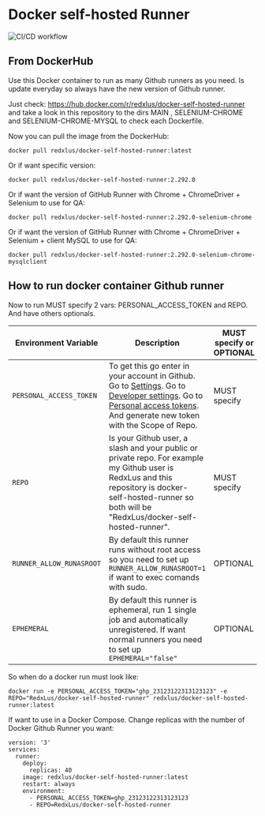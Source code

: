 # Docker self-hosted Runner

![CI/CD workflow](https://github.com/RedxLus/docker-self-hosted-runner/actions/workflows/docker-image.yml/badge.svg)

## From DockerHub

Use this Docker container to run as many Github runners as you need. Is update everyday so always have the new version of Github runner.

Just check: https://hub.docker.com/r/redxlus/docker-self-hosted-runner and take a look in this repository to the dirs MAIN , SELENIUM-CHROME and SELENIUM-CHROME-MYSQL to check each Dockerfile.

Now you can pull the image from the DockerHub: 

``docker pull redxlus/docker-self-hosted-runner:latest``

Or if want specific version: 

``docker pull redxlus/docker-self-hosted-runner:2.292.0``

Or if want the version of GitHub Runner with Chrome + ChromeDriver + Selenium to use for QA: 

``docker pull redxlus/docker-self-hosted-runner:2.292.0-selenium-chrome``

Or if want the version of GitHub Runner with Chrome + ChromeDriver + Selenium + client MySQL to use for QA: 

``docker pull redxlus/docker-self-hosted-runner:2.292.0-selenium-chrome-mysqlclient``

## How to run docker container Github runner

Now to run MUST specify 2 vars: PERSONAL_ACCESS_TOKEN and REPO. And have others optionals.

| Environment Variable | Description | MUST specify or OPTIONAL |
| --- | --- | --- |
| `PERSONAL_ACCESS_TOKEN` | To get this go enter in your account in Github. Go to [Settings](https://github.com/settings/profile). Go to [Developer settings](https://github.com/settings/apps). Go to [Personal access tokens](https://github.com/settings/tokens). And generate new token with the Scope of Repo. | MUST specify |
| `REPO` | Is your Github user, a slash and your public or private repo. For example my Github user is RedxLus and this repository is docker-self-hosted-runner so both will be "RedxLus/docker-self-hosted-runner". | MUST specify |
| `RUNNER_ALLOW_RUNASROOT` | By default this runner runs without root access so you need to set up `RUNNER_ALLOW_RUNASROOT=1` if want to exec comands with sudo. | OPTIONAL |
| `EPHEMERAL` | By default this runner is ephemeral, run 1 single job and automatically unregistered. If want normal runners you need to set up `EPHEMERAL="false"` | OPTIONAL |


So when do a docker run must look like:

``docker run -e PERSONAL_ACCESS_TOKEN="ghp_23123122313123123" -e REPO="RedxLus/docker-self-hosted-runner" redxlus/docker-self-hosted-runner:latest``

If want to use in a Docker Compose. Change replicas with the number of Docker Github Runner you want:
```
version: '3'
services:
  runner:
    deploy:
      replicas: 40
    image: redxlus/docker-self-hosted-runner:latest
    restart: always
    environment:
      - PERSONAL_ACCESS_TOKEN=ghp_23123122313123123
      - REPO=RedxLus/docker-self-hosted-runner
```
      
